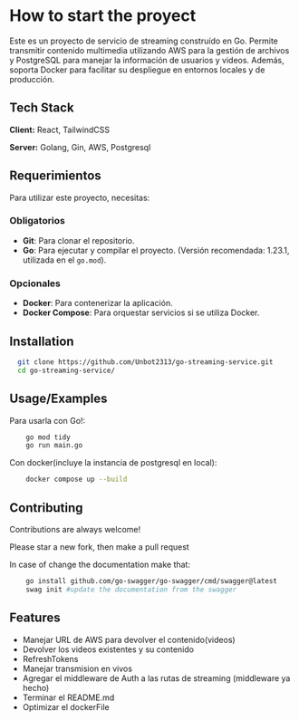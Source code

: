 # How to start the proyect

Este es un proyecto de servicio de streaming construído en Go. Permite transmitir contenido multimedia utilizando AWS para la gestión de archivos y PostgreSQL para manejar la información de usuarios y videos. Además, soporta Docker para facilitar su despliegue en entornos locales y de producción.

## Tech Stack

**Client:** React, TailwindCSS

**Server:** Golang, Gin, AWS, Postgresql

## Requerimientos

Para utilizar este proyecto, necesitas:

### Obligatorios

- **Git**: Para clonar el repositorio.
- **Go**: Para ejecutar y compilar el proyecto. (Versión recomendada: 1.23.1, utilizada en el `go.mod`).

### Opcionales

- **Docker**: Para contenerizar la aplicación.
- **Docker Compose**: Para orquestar servicios si se utiliza Docker.

## Installation

```bash
  git clone https://github.com/Unbot2313/go-streaming-service.git
  cd go-streaming-service/
```

## Usage/Examples

Para usarla con Go!:

```bash
    go mod tidy
    go run main.go
```

Con docker(incluye la instancia de postgresql en local):

```bash
    docker compose up --build
```

## Contributing

Contributions are always welcome!

Please star a new fork, then make a pull request

In case of change the documentation make that:

```bash
    go install github.com/go-swagger/go-swagger/cmd/swagger@latest
    swag init #update the documentation from the swagger
```

## Features

- Manejar URL de AWS para devolver el contenido(videos)
- Devolver los videos existentes y su contenido
- RefreshTokens
- Manejar transmision en vivos
- Agregar el middleware de Auth a las rutas de streaming (middleware ya hecho)
- Terminar el README.md
- Optimizar el dockerFile
